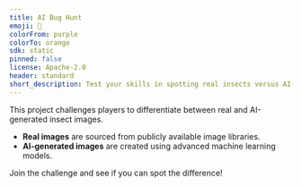 ```yaml
---
title: AI Bug Hunt  
emoji: 🦋  
colorFrom: purple  
colorTo: orange  
sdk: static  
pinned: false  
license: Apache-2.0  
header: standard  
short_description: Test your skills in spotting real insects versus AI-generated ones!  
---
```


This project challenges players to differentiate between real and AI-generated insect images.  
- **Real images** are sourced from publicly available image libraries.  
- **AI-generated images** are created using advanced machine learning models.  

Join the challenge and see if you can spot the difference!  
